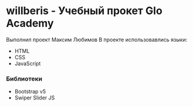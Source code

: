 # willberis - Учебный прокет Glo Academy
Выполнил проект Максим Любимов
В проекте использовавлись языки:
- HTML
- CSS
- JavaScript
### Библиотеки
- Bootstrap v5
- Swiper Slider JS
